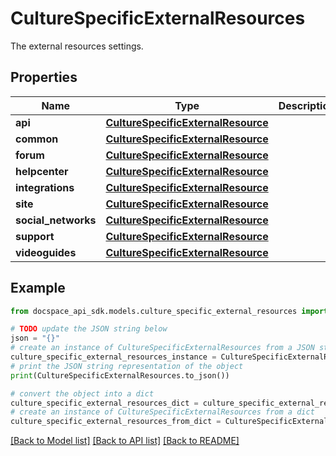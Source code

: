 # CultureSpecificExternalResources
The external resources settings.

## Properties

Name | Type | Description | Notes
------------ | ------------- | ------------- | -------------
**api** | [**CultureSpecificExternalResource**](CultureSpecificExternalResource.md) |  | [optional] 
**common** | [**CultureSpecificExternalResource**](CultureSpecificExternalResource.md) |  | [optional] 
**forum** | [**CultureSpecificExternalResource**](CultureSpecificExternalResource.md) |  | [optional] 
**helpcenter** | [**CultureSpecificExternalResource**](CultureSpecificExternalResource.md) |  | [optional] 
**integrations** | [**CultureSpecificExternalResource**](CultureSpecificExternalResource.md) |  | [optional] 
**site** | [**CultureSpecificExternalResource**](CultureSpecificExternalResource.md) |  | [optional] 
**social_networks** | [**CultureSpecificExternalResource**](CultureSpecificExternalResource.md) |  | [optional] 
**support** | [**CultureSpecificExternalResource**](CultureSpecificExternalResource.md) |  | [optional] 
**videoguides** | [**CultureSpecificExternalResource**](CultureSpecificExternalResource.md) |  | [optional] 

## Example

```python
from docspace_api_sdk.models.culture_specific_external_resources import CultureSpecificExternalResources

# TODO update the JSON string below
json = "{}"
# create an instance of CultureSpecificExternalResources from a JSON string
culture_specific_external_resources_instance = CultureSpecificExternalResources.from_json(json)
# print the JSON string representation of the object
print(CultureSpecificExternalResources.to_json())

# convert the object into a dict
culture_specific_external_resources_dict = culture_specific_external_resources_instance.to_dict()
# create an instance of CultureSpecificExternalResources from a dict
culture_specific_external_resources_from_dict = CultureSpecificExternalResources.from_dict(culture_specific_external_resources_dict)
```
[[Back to Model list]](../README.md#documentation-for-models) [[Back to API list]](../README.md#documentation-for-api-endpoints) [[Back to README]](../README.md)


